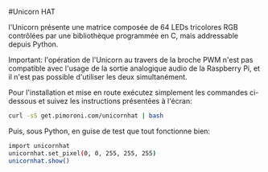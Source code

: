 <!--
---
name: Unicorn HAT
class: board
type: led
formfactor: HAT
manufacturer: Pimoroni
description: une matrice 8x8 de LEDs RGB
url: http://shop.pimoroni.com/products/unicorn-hat
github: https://github.com/pimoroni/unicornhat
buy: http://shop.pimoroni.com/products/unicorn-hat
image: 'unicorn-hat.png'
pincount: 40
eeprom: setup
power:
  '2':
ground:
  '9':
pin:
  '12':
    name: données
    direction: output
    mode: pwm
    active: high
    description: WS2812 Data
-->
#Unicorn HAT

l'Unicorn présente une matrice composée de 64 LEDs tricolores RGB contrôlées par une bibliothèque programmée en C, mais addressable depuis Python.

Important: l'opération de l'Unicorn au travers de la broche PWM n'est pas compatible avec l'usage de la sortie analogique audio de la Raspberry Pi, et il n'est pas possible d'utiliser les deux simultanément.

Pour l'installation et mise en route exécutez simplement les commandes ci-dessous et suivez les instructions présentées à l'écran:

```bash
curl -sS get.pimoroni.com/unicornhat | bash
```

Puis, sous Python, en guise de test que tout fonctionne bien:

```bash
import unicornhat
unicornhat.set_pixel(0, 0, 255, 255, 255)
unicornhat.show()
```
